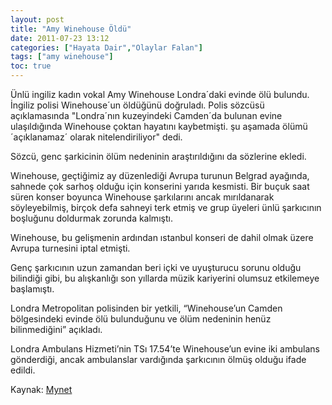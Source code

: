 ```yaml
---
layout: post
title: "Amy Winehouse Öldü"
date: 2011-07-23 13:12
categories: ["Hayata Dair","Olaylar Falan"]
tags: ["amy winehouse"]
toc: true
---
```


Ünlü ingiliz kadın vokal Amy Winehouse Londra´daki evinde ölü bulundu. İngiliz polisi Winehouse´un öldüğünü doğruladı.
Polis sözcüsü açıklamasında "Londra´nın kuzeyindeki Camden´da bulunan evine ulaşıldığında Winehouse çoktan hayatını kaybetmişti. şu aşamada ölümü ´açıklanamaz´ olarak nitelendiriliyor" dedi.

Sözcü, genc şarkicinin ölüm nedeninin araştırıldığını da sözlerine ekledi.

Winehouse, geçtiğimiz ay düzenlediği Avrupa turunun Belgrad ayağında, sahnede çok sarhoş olduğu için konserini yarıda kesmisti.
Bir buçuk saat süren konser boyunca Winehouse şarkılarını ancak mırıldanarak söyleyebilmiş, birçok defa sahneyi terk etmiş ve grup üyeleri ünlü şarkıcının boşluğunu doldurmak zorunda kalmıştı.

Winehouse, bu gelişmenin ardından ıstanbul konseri de dahil olmak üzere Avrupa turnesini iptal etmişti.

Genç şarkıcının uzun zamandan beri içki ve uyuşturucu sorunu olduğu bilindiği gibi, bu alışkanlığı son yıllarda müzik kariyerini olumsuz etkilemeye başlamıştı.

Londra Metropolitan polisinden bir yetkili, “Winehouse’un Camden bölgesindeki evinde ölü bulunduğunu ve ölüm nedeninin henüz bilinmediğini” açıkladı.

Londra Ambulans Hizmeti’nin TSı 17.54’te Winehouse’un evine iki ambulans gönderdiği, ancak ambulanslar vardığında şarkıcının ölmüş olduğu ifade edildi.

Kaynak: [Mynet](https://haber.mynet.com/detay/dunya/flasamy-winehouse-oldu/583331)